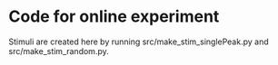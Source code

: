 # Code for online experiment

Stimuli are created here by running src/make_stim_singlePeak.py and src/make_stim_random.py.
